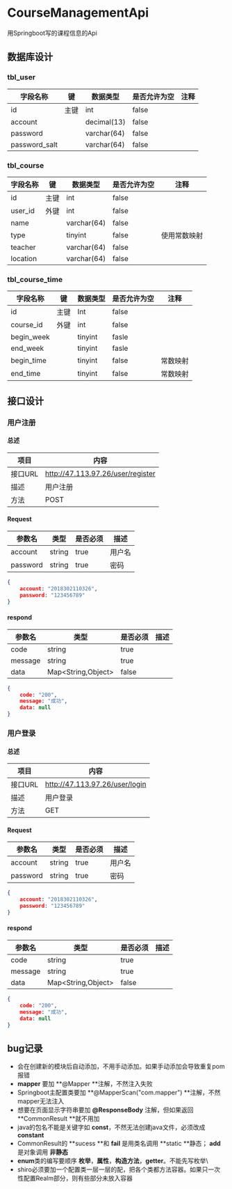 # CourseManagementApi
用Springboot写的课程信息的Api



## 数据库设计



### tbl_user

| 字段名称      | 键   | 数据类型    | 是否允许为空 | 注释 |
| ------------- | ---- | ----------- | ------------ | ---- |
| id            | 主键 | int         | false        |      |
| account       |      | decimal(13) | false        |      |
| password      |      | varchar(64) | false        |      |
| password_salt |      | varchar(64) | false        |      |



### tbl_course

| 字段名称 | 键   | 数据类型    | 是否允许为空 | 注释         |
| -------- | ---- | ----------- | ------------ | ------------ |
| id       | 主键 | int         | false        |              |
| user_id  | 外键 | int         | false        |              |
| name     |      | varchar(64) | false        |              |
| type     |      | tinyint     | false        | 使用常数映射 |
| teacher  |      | varchar(64) | false        |              |
| location |      | varchar(64) | false        |              |



### tbl_course_time

| 字段名称   | 键   | 数据类型 | 是否允许为空 | 注释     |
| ---------- | ---- | -------- | ------------ | -------- |
| id         | 主键 | Int      | false        |          |
| course_id  | 外键 | int      | false        |          |
| begin_week |      | tinyint  | fasle        |          |
| end_week   |      | tinyint  | fasle        |          |
| begin_time |      | tinyint  | false        | 常数映射 |
| end_time   |      | tinyint  | false        | 常数映射 |



## 接口设计



### 用户注册



#### 总述

| 项目    | 内容                              |
| ------- | --------------------------------- |
| 接口URL | http://47.113.97.26/user/register |
| 描述    | 用户注册                          |
| 方法    | POST                              |



#### Request

| 参数名   | 类型   | 是否必须 | 描述   |
| -------- | ------ | -------- | ------ |
| account  | string | true     | 用户名 |
| password | string | true     | 密码   |

```json
{
    account: "2018302110326",
    password: "123456789"
}
```



#### respond

| 参数名  | 类型               | 是否必须 | 描述 |
| ------- | ------------------ | -------- | ---- |
| code    | string             | true     |      |
| message | string             | true     |      |
| data    | Map<String,Object> | false    |      |

```json
{
    code: "200",
    message: "成功",
    data: null
}
```

### 用户登录



#### 总述

| 项目    | 内容                           |
| ------- | ------------------------------ |
| 接口URL | http://47.113.97.26/user/login |
| 描述    | 用户登录                       |
| 方法    | GET                            |



#### Request

| 参数名   | 类型   | 是否必须 | 描述   |
| -------- | ------ | -------- | ------ |
| account  | string | true     | 用户名 |
| password | string | true     | 密码   |

```json
{
    account: "2018302110326",
    password: "123456789"
}
```



#### respond

| 参数名  | 类型               | 是否必须 | 描述 |
| ------- | ------------------ | -------- | ---- |
| code    | string             | true     |      |
| message | string             | true     |      |
| data    | Map<String,Object> | false    |      |

```json
{
    code: "200",
    message: "成功",
    data: null
}
```



## bug记录

*  **<modules>** 会在创建新的模块后自动添加，不用手动添加。如果手动添加会导致重复pom报错
* **mapper** 要加 **@Mapper **注解，不然注入失败
* Springboot主配置类要加 **@MapperScan("com.mapper") **注解，不然mapper无法注入
* 想要在页面显示字符串要加 **@ResponseBody** 注解，但如果返回 **CommonResult **就不用加
* java的包名不能是关键字如 **const**，不然无法创建java文件，必须改成 **constant**
* CommonResult的 **sucess **和 **fail** 是用类名调用 **static **静态； **add** 是对象调用 **非静态**
* **enum**类的编写要顺序 **枚举**，**属性**，**构造方法**，**getter**。不能先写枚举\
* shiro必须要加一个配置类一层一层的配，把各个类都方法容器。如果只一次性配置Realm部分，则有些部分未放入容器